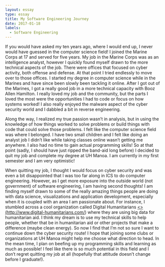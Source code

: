 ```yaml
---
layout: essay
type: essay
title: My Software Engineering Journey
date: 2017-01-18
labels:
  - Software Engineering
---
```

If you would have asked my ten years ago, where I would end up, I never would have guessed in the computer science field! I joined the Marine Corps at 17 and served for five years. My job in the Marine Corps was as an intelligence analyst, however I quickly found myself drawn to the more technical aspects of the job. There were offices that focused on cyber activity, both offense and defense. At that point I tried endlessly to move over to those offices. I started my degree in computer science while in the Marines and have since been slowly been tackling it online. After I got out of the Marines, I got a really good job in a more technical capacity with Booz Allen Hamilton. I really loved my job and the community, but the parts I loved the most were the opportunities I had to code or focus on how systems worked! I also really enjoyed the malware aspect of the cyber security world and I dabbled a bit in reverse engineering.

Along the way, I realized my true passion wasn’t in analysis, but in using the knowledge of how things worked to solve problems or build things with code that could solve those problems. I felt like the computer science field was where I belonged. I have two small children and I felt like doing an analyst job I didn’t like while taking classes online wasn’t getting me anywhere. I also had no time to gain actual programming skills! So at that point (sadly, I should have just ripped the band-aid long before) I decided to quit my job and complete my degree at UH Manoa. I am currently in my first semester and I am very optimistic!  

When quitting my job, I thought I would focus on cyber security and was even a bit disappointed that I was too far along in ICS to do computer engineering.  However, as I get more exposure into the outside world (not government) of software engineering, I am having second thoughts! I am finding myself drawn to some of the really amazing things people are doing with data science, visualizations and application development, especially when it is coupled with an area I am passionate about.  For instance, I stumbled across a cool organization called Digital Humanitarians <a href="http://www.digital-humanitarians.com/ "><>(http://www.digital-humanitarians.com/)<a> where they are using big data for humanitarian aid. I think my dream is to use my technical skills to help people, whether that be in humanitarian aid or other projects that make a difference (maybe clean energy). So now I find that I’m not so sure I want to continue down the cyber security route! I hope that joining some clubs or organizations at UH Manoa might help me choose what direction to head. In the mean time, I plan on beefing up my programming skills and learning as much as possible! I feel like there is so much potential in this field and I don’t regret quitting my job at all (hopefully that attitude doesn’t change before I graduate!).


